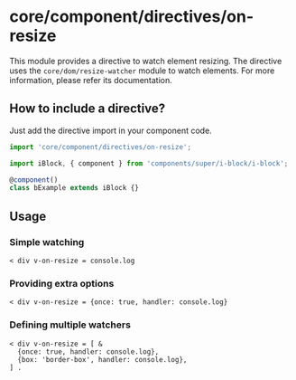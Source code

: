 # core/component/directives/on-resize

This module provides a directive to watch element resizing.
The directive uses the `core/dom/resize-watcher` module to watch elements.
For more information, please refer its documentation.

## How to include a directive?

Just add the directive import in your component code.

```js
import 'core/component/directives/on-resize';

import iBlock, { component } from 'components/super/i-block/i-block';

@component()
class bExample extends iBlock {}
```

## Usage

### Simple watching

```
< div v-on-resize = console.log
```

### Providing extra options

```
< div v-on-resize = {once: true, handler: console.log}
```

### Defining multiple watchers

```
< div v-on-resize = [ &
  {once: true, handler: console.log},
  {box: 'border-box', handler: console.log},
] .
```
